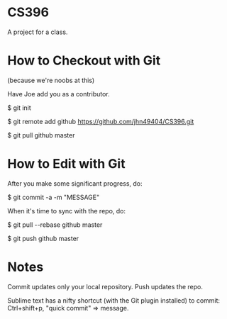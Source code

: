 CS396
=====

A project for a class.

How to Checkout with Git
===

(because we're noobs at this)

Have Joe add you as a contributor.

$ git init

$ git remote add github https://github.com/jhn49404/CS396.git

$ git pull github master

How to Edit with Git
===

After you make some significant progress, do:

$ git commit -a -m "MESSAGE"

When it's time to sync with the repo, do:

$ git pull --rebase github master

$ git push github master

Notes
===

Commit updates only your local repository. Push updates the repo.

Sublime text has a nifty shortcut (with the Git plugin installed) to commit: Ctrl+shift+p, "quick commit" => message.